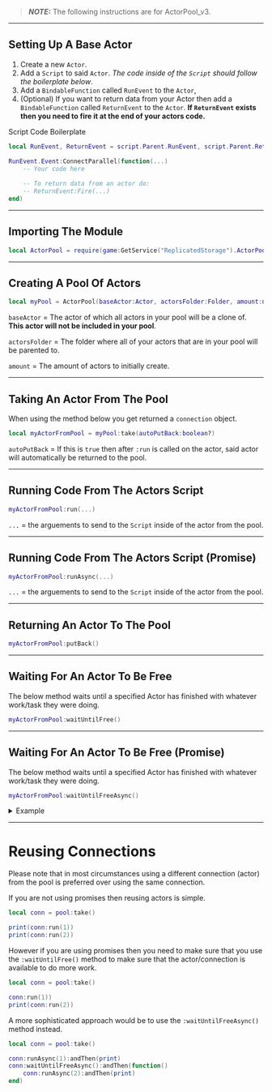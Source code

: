 > **_NOTE:_**  The following instructions are for ActorPool_v3.

- - -

## Setting Up A Base Actor
1. Create a new `Actor`.
2. Add a `Script` to said `Actor`. *The code inside of the `Script` should follow the boilerplate below*.
3. Add a `BindableFunction` called `RunEvent` to the `Actor`,
4. (Optional) If you want to return data from your Actor then add a  `BindableFunction` called `ReturnEvent` to the `Actor`. **If `ReturnEvent` exists then you need to fire it at the end of your actors code.**

Script Code Boilerplate
```lua
local RunEvent, ReturnEvent = script.Parent.RunEvent, script.Parent.ReturnEvent

RunEvent.Event:ConnectParallel(function(...)
	-- Your code here
	
	-- To return data from an actor do:
	-- ReturnEvent:Fire(...)
end)
```
- - -

## Importing The Module
```lua
local ActorPool = require(game:GetService("ReplicatedStorage").ActorPool)
```

- - -

## Creating A Pool Of Actors
```lua
local myPool = ActorPool(baseActor:Actor, actorsFolder:Folder, amount:number)
```
`baseActor` = The actor of which all actors in your pool will be a clone of. **This actor will not be included in your pool**.

`actorsFolder` = The folder where all of your actors that are in your pool will be parented to. 

`amount` = The amount of actors to initially create. 

- - -

## Taking An Actor From The Pool
When using the method below you get returned a `connection` object.
```lua
local myActorFromPool = myPool:take(autoPutBack:boolean?)
```
`autoPutBack` = If this is `true` then after `:run` is called on the actor, said actor will automatically be returned to the pool.

- - -

## Running Code From The Actors Script
```lua
myActorFromPool:run(...)
```
`...` = the arguements to send to the `Script` inside of the actor from the pool.

- - -

## Running Code From The Actors Script (Promise)
```lua
myActorFromPool:runAsync(...)
```
`...` = the arguements to send to the `Script` inside of the actor from the pool.

- - -

## Returning An Actor To The Pool
```lua
myActorFromPool:putBack()
```

- - -

## Waiting For An Actor To Be Free
The below method waits until a specified Actor has finished with whatever work/task they were doing.
```lua
myActorFromPool:waitUntilFree()
```

- - -

## Waiting For An Actor To Be Free (Promise)
The below method waits until a specified Actor has finished with whatever work/task they were doing.
```lua
myActorFromPool:waitUntilFreeAsync()
```

<details>
  <summary>Example</summary>
  
  ```lua
  pool:take(true):waitUntilFreeAsync():andThen(function(self)
  	self:runAsync(1):andThen(print)
  end)
  ```
</details>

- - -

# Reusing Connections
Please note that in most circumstances using a different connection (actor) from the pool is preferred over using the same connection.

If you are not using promises then reusing actors is simple.
```lua
local conn = pool:take()

print(conn:run(1))
print(conn:run(2))
```

However if you are using promises then you need to make sure that you use the `:waitUntilFree()` method to make sure that the actor/connection is available to do more work.
```lua
local conn = pool:take()

conn:run(1))
print(conn:run(2))
```

A more sophisticated approach would be to use the `:waitUntilFreeAsync()` method instead.
```lua
local conn = pool:take()

conn:runAsync(1):andThen(print)
conn:waitUntilFreeAsync():andThen(function()
	conn:runAsync(2):andThen(print)
end)
```

